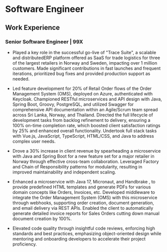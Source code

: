 # Software Engineer

## Work Experience
### Senior Software Engineer | 99X
- Played a key role in the successful go-live of "Trace Suite", a scalable and distributedERP platform offered as SaaS for trade logistics for three of the largest retailers in Norway and Sweden, impacting over 1 million customers. Made significant contributions in fast launches and frequent iterations, prioritized bug fixes and provided production support as needed.

- Led feature development for 20% of Retail Order flows of the Order Management System (OMS), deployed on Azure, authenticated with Keycloak. Championed RESTful microservices and API design with Java, Spring Boot, Groovy, PostgreSQL, and utilized Swagger for comprehensive API documentation within an Agile/Scrum team spread across Sri Lanka, Norway, and Thailand. Directed the full lifecycle of development tasks from backlog refinement to delivery, ensuring a 100% on-time completion rate, which boosted client satisfaction ratings by 25% and enhanced overall functionality. Undertook full stack tasks with Vue.js, JavaScript, TypeScript, HTML/CSS, and Java to address complex user needs.

- Drove a 30% increase in client revenue by spearheading a microservice with Java and Spring Boot for a new feature set for a major retailer in Norway through effective cross-team collaboration. Leveraged Factory and Chain of Responsibility patterns for modularity, resulting in improved maintainability and independent scaling.

- Enhanced a microservice with Java 17, Micronaut, and Handbrake , to provide predefined HTML templates and generate PDFs for various domain concepts like Orders, Invoices, etc. Developed middleware to integrate the Order Management System (OMS) with this microservice through webhooks, supporting order creation, document generation, and email delivery via REST APIs. Enabled the client to automatically generate detailed invoice reports for Sales Orders cutting down manual document creation by 100%.

- Elevated code quality through insightful code reviews, enforcing high standards and best practices, emphasizing object-oriented design while mentoring and onboarding developers to accelerate their project proficiency.
